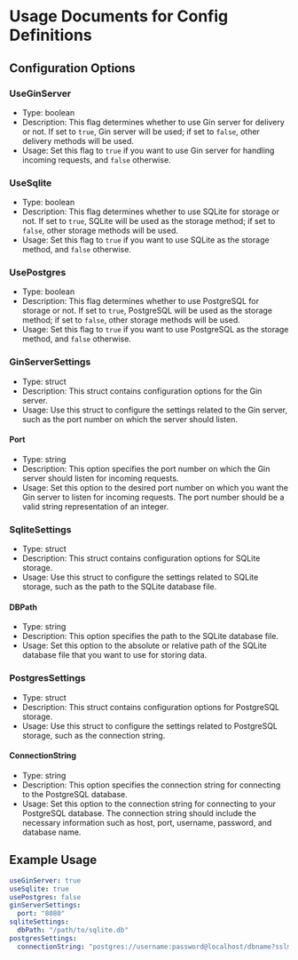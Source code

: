 # Usage Documents for Config Definitions

## Configuration Options

### UseGinServer

- Type: boolean
- Description: This flag determines whether to use Gin server for delivery or not. If set to `true`, Gin server will be used; if set to `false`, other delivery methods will be used.
- Usage: Set this flag to `true` if you want to use Gin server for handling incoming requests, and `false` otherwise.

### UseSqlite

- Type: boolean
- Description: This flag determines whether to use SQLite for storage or not. If set to `true`, SQLite will be used as the storage method; if set to `false`, other storage methods will be used.
- Usage: Set this flag to `true` if you want to use SQLite as the storage method, and `false` otherwise.

### UsePostgres

- Type: boolean
- Description: This flag determines whether to use PostgreSQL for storage or not. If set to `true`, PostgreSQL will be used as the storage method; if set to `false`, other storage methods will be used.
- Usage: Set this flag to `true` if you want to use PostgreSQL as the storage method, and `false` otherwise.

### GinServerSettings

- Type: struct
- Description: This struct contains configuration options for the Gin server.
- Usage: Use this struct to configure the settings related to the Gin server, such as the port number on which the server should listen.

#### Port

- Type: string
- Description: This option specifies the port number on which the Gin server should listen for incoming requests.
- Usage: Set this option to the desired port number on which you want the Gin server to listen for incoming requests. The port number should be a valid string representation of an integer.

### SqliteSettings

- Type: struct
- Description: This struct contains configuration options for SQLite storage.
- Usage: Use this struct to configure the settings related to SQLite storage, such as the path to the SQLite database file.

#### DBPath

- Type: string
- Description: This option specifies the path to the SQLite database file.
- Usage: Set this option to the absolute or relative path of the SQLite database file that you want to use for storing data.

### PostgresSettings

- Type: struct
- Description: This struct contains configuration options for PostgreSQL storage.
- Usage: Use this struct to configure the settings related to PostgreSQL storage, such as the connection string.

#### ConnectionString

- Type: string
- Description: This option specifies the connection string for connecting to the PostgreSQL database.
- Usage: Set this option to the connection string for connecting to your PostgreSQL database. The connection string should include the necessary information such as host, port, username, password, and database name.

## Example Usage

```yaml
useGinServer: true
useSqlite: true
usePostgres: false
ginServerSettings:
  port: "8080"
sqliteSettings:
  dbPath: "/path/to/sqlite.db"
postgresSettings:
  connectionString: "postgres://username:password@localhost/dbname?sslmode=disable"
```
